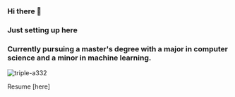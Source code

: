 ### Hi there 👋
### Just setting up here
### Currently pursuing a master's degree with a major in computer science and a minor in machine learning.
<p align="left"> <img src="https://komarev.com/ghpvc/?username=triple-a332&label=Profile%20views&color=0e75b6&style=flat" alt="triple-a332" /> </p>
Resume [here]<https://github.com/TRIPLE-A332/Resume/blob/main/CV_Ali_Ahmad_Abdullah.pdf>

<!--   MOST USED LANG     <p><img align="left" src="https://github-readme-stats.vercel.app/api/top-langs?username=triple-a332&show_icons=true&locale=en&layout=compact" alt="triple-a332" /></p>



<!--
**TRIPLE-A332/TRIPLE-A332** is a ✨ _special_ ✨ repository because its `README.md` (this file) appears on your GitHub profile.

Here are some ideas to get you started:

- 🔭 I’m currently working on ...
- 🌱 I’m currently learning ...
- 👯 I’m looking to collaborate on ...
- 🤔 I’m looking for help with ...
- 💬 Ask me about ...
- 📫 How to reach me: ...
- 😄 Pronouns: ...
- ⚡ Fun fact: ...
-->
